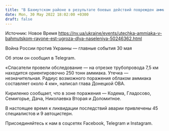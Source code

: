 ```yaml
---
title: "В Бахмутском районе в результате боевых действий поврежден аммиакопровод — в зоне поражения ряд населенных пунктов"
date: Mon, 30 May 2022 18:02:00 +0300
draft: false
---
```

Источник: Новое Время https://nv.ua/ukraine/events/utechka-ammiaka-v-bahmutskom-rayone-est-ugroza-dlya-naseleniya-50246362.html


Война России против Украины — главные события 30 мая

Об этом он сообщил в Telegram.

«Спасатели провели обследование — на отрезке трубопровода 7,5 км находится ориентировочно 250 тонн аммиака. Утечка — незначительная. Радиус возможного поражения облаком аммиака составляет около 4 км», написал глава Донецкой ОВА.

Кириленко сообщает, что в зоне поражения — Кодема, Гладосово, Семигорье, Дача, Николаевка Вторая и Доломитное.

В настоящее время к ликвидации последствий аварии привлечены 45 специалистов и 9 автоцистерн.

Присоединяйтесь к нам в соцсетях Facebook, Telegram и Instagram.
